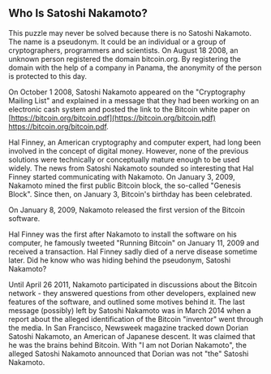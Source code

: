 ## Who Is Satoshi Nakamoto?

This puzzle may never be solved because there is no Satoshi Nakamoto. The name is a pseudonym. It could be an individual or a group of cryptographers, programmers and scientists. On August 18 2008, an unknown person registered the domain bitcoin.org. By registering the domain with the help of a company in Panama, the anonymity of the person is protected to this day.

On October 1 2008, Satoshi Nakamoto appeared on the "Cryptography Mailing List" and explained in a message that they had been working on an electronic cash system and posted the link to the Bitcoin white paper on [https://bitcoin.org/bitcoin.pdf](https://bitcoin.org/bitcoin.pdf) https://bitcoin.org/bitcoin.pdf.

Hal Finney, an American cryptography and computer expert, had long been involved in the concept of digital money. However, none of the previous solutions were technically or conceptually mature enough to be used widely. The news from Satoshi Nakamoto sounded so interesting that Hal Finney started communicating with Nakamoto. On January 3, 2009, Nakamoto mined the first public Bitcoin block, the so-called "Genesis Block". Since then, on January 3, Bitcoin's birthday has been celebrated. 

On January 8, 2009, Nakamoto released the first version of the Bitcoin software. 

Hal Finney was the first after Nakamoto to install the software on his computer, he famously tweeted "Running Bitcoin" on January 11, 2009 and received a transaction. Hal Finney sadly died of a nerve disease sometime later. Did he know who was hiding behind the pseudonym, Satoshi Nakamoto?

Until April 26 2011, Nakamoto participated in discussions about the Bitcoin network - they answered questions from other developers, explained new features of the software, and outlined some motives behind it. The last message (possibly) left by Satoshi Nakamoto was in March 2014 when a report about the alleged identification of the Bitcoin "inventor" went through the media. In San Francisco, Newsweek magazine tracked down Dorian Satoshi Nakamoto, an American of Japanese descent. It was claimed that he was the brains behind Bitcoin. With "I am not Dorian Nakamoto", the alleged Satoshi Nakamoto announced that Dorian was not "the" Satoshi Nakamoto.
